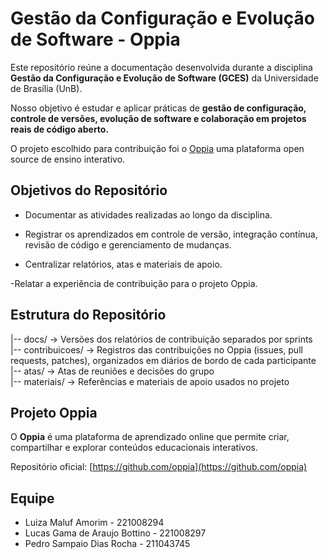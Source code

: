 # Gestão da Configuração e Evolução de Software - Oppia

Este repositório reúne a documentação desenvolvida durante a disciplina **Gestão da Configuração e Evolução de Software (GCES)** da Universidade de Brasília (UnB).

Nosso objetivo é estudar e aplicar práticas de **gestão de configuração, controle de versões, evolução de software e colaboração em projetos reais de código aberto.**

O projeto escolhido para contribuição foi o [Oppia](https://github.com/oppia) uma plataforma open source de ensino interativo.


## Objetivos do Repositório

- Documentar as atividades realizadas ao longo da disciplina.

- Registrar os aprendizados em controle de versão, integração contínua, revisão de código e gerenciamento de mudanças.

- Centralizar relatórios, atas e materiais de apoio.

-Relatar a experiência de contribuição para o projeto Oppia.

## Estrutura do Repositório

|-- docs/            → Versões dos relatórios de contribuição separados por sprints  
|-- contribuicoes/   → Registros das contribuições no Oppia (issues, pull requests, patches), organizados em diários de bordo de cada participante  
|-- atas/            → Atas de reuniões e decisões do grupo  
|-- materiais/       → Referências e materiais de apoio usados no projeto  

## Projeto Oppia

O **Oppia** é uma plataforma de aprendizado online que permite criar, compartilhar e explorar conteúdos educacionais interativos.

Repositório oficial: [https://github.com/oppia](https://github.com/oppia)

## Equipe

- Luiza Maluf Amorim - 221008294
- Lucas Gama de Araujo Bottino - 221008297
- Pedro Sampaio Dias Rocha - 211043745